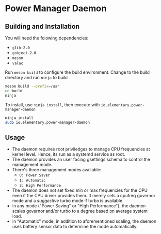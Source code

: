 # Power Manager Daemon

## Building and Installation

You will need the folowing dependencies:
* `glib-2.0`
* `gobject-2.0`
* `meson`
* `valac`


Run `meson build` to configure the build environment. Change to the build directory and run `ninja` to build

```bash
meson build --prefix=/usr
cd build
ninja
```

To install, use `ninja install`, then execute with `io.elementary.power-manager-daemon`

```bash
ninja install
sudo io.elementary.power-manager-daemon
```

## Usage

- The daemon requires root priviledges to manage CPU frequencies at kernel level. Hence, its run as a systemd service as root.
- The daemon provides an user facing gsettings schema to control the management mode.
- There's three management modes available:
    -  `0: Power Saver`
    -  `1: Automatic`
    -  `2: High Performance`
- The daemon does not set fixed min or max frequencies for the CPU even if the CPU driver provides them. It merely sets a cpufreq governor mode and a *suggestive* turbo mode if turbo is available.
- In any mode ("Power Saving" or "High Performance"), the daemon scales governor and/or turbo to a degree based on average system load.
- In "Automatic" mode, in addition to aforementioned scaling, the daemon uses battery sensor data to determine the mode automatically.
